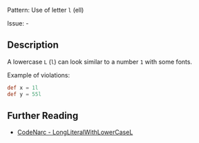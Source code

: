 Pattern: Use of letter `l` (ell)

Issue: -

## Description

A lowercase `L` (`l`) can look similar to a number `1` with some fonts.

Example of violations:

``` groovy
def x = 1l
def y = 55l
```

## Further Reading

* [CodeNarc - LongLiteralWithLowerCaseL](http://codenarc.sourceforge.net/codenarc-rules-convention.html#LongLiteralWithLowerCaseL)